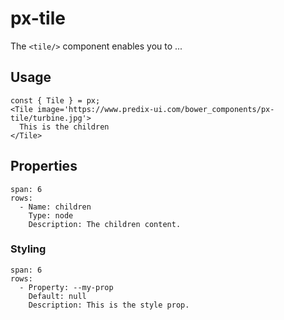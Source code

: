 # px-tile
The `<tile/>` component enables you to ...



## Usage

```react
const { Tile } = px;
<Tile image='https://www.predix-ui.com/bower_components/px-tile/turbine.jpg'>
  This is the children
</Tile>
```


## Properties

```table
span: 6
rows:
  - Name: children
    Type: node
    Description: The children content.
```


### Styling

```table
span: 6
rows:
  - Property: --my-prop
    Default: null
    Description: This is the style prop.
```

